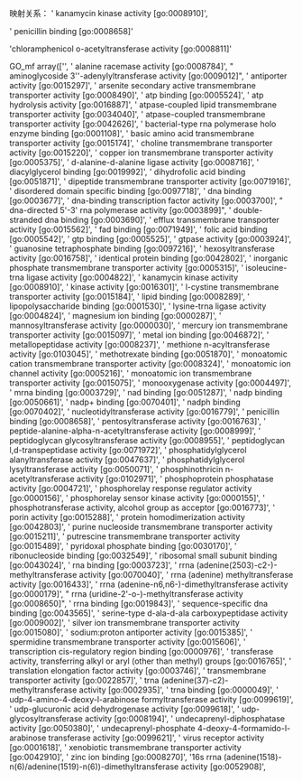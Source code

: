映射关系：
' kanamycin kinase activity
[go:0008910]',

' penicillin binding [go:0008658]'

'chloramphenicol o-acetyltransferase
activity [go:0008811]'

GO_mf
array(['', ' alanine racemase activity [go:0008784]',
       " aminoglycoside 3''-adenylyltransferase activity [go:0009012]",
       ' antiporter activity [go:0015297]',
       ' arsenite secondary active transmembrane transporter activity [go:0008490]',
       ' atp binding [go:0005524]',
       ' atp hydrolysis activity [go:0016887]',
       ' atpase-coupled lipid transmembrane transporter activity [go:0034040]',
       ' atpase-coupled transmembrane transporter activity [go:0042626]',
       ' bacterial-type rna polymerase holo enzyme binding [go:0001108]',
       ' basic amino acid transmembrane transporter activity [go:0015174]',
       ' choline transmembrane transporter activity [go:0015220]',
       ' copper ion transmembrane transporter activity [go:0005375]',
       ' d-alanine-d-alanine ligase activity [go:0008716]',
       ' diacylglycerol binding [go:0019992]',
       ' dihydrofolic acid binding [go:0051871]',
       ' dipeptide transmembrane transporter activity [go:0071916]',
       ' disordered domain specific binding [go:0097718]',
       ' dna binding [go:0003677]',
       ' dna-binding transcription factor activity [go:0003700]',
       " dna-directed 5'-3' rna polymerase activity [go:0003899]",
       ' double-stranded dna binding [go:0003690]',
       ' efflux transmembrane transporter activity [go:0015562]',
       ' fad binding [go:0071949]', ' folic acid binding [go:0005542]',
       ' gtp binding [go:0005525]', ' gtpase activity [go:0003924]',
       ' guanosine tetraphosphate binding [go:0097216]',
       ' hexosyltransferase activity [go:0016758]',
       ' identical protein binding [go:0042802]',
       ' inorganic phosphate transmembrane transporter activity [go:0005315]',
       ' isoleucine-trna ligase activity [go:0004822]',
       ' kanamycin kinase activity [go:0008910]',
       ' kinase activity [go:0016301]',
       ' l-cystine transmembrane transporter activity [go:0015184]',
       ' lipid binding [go:0008289]',
       ' lipopolysaccharide binding [go:0001530]',
       ' lysine-trna ligase activity [go:0004824]',
       ' magnesium ion binding [go:0000287]',
       ' mannosyltransferase activity [go:0000030]',
       ' mercury ion transmembrane transporter activity [go:0015097]',
       ' metal ion binding [go:0046872]',
       ' metallopeptidase activity [go:0008237]',
       ' methione n-acyltransferase activity [go:0103045]',
       ' methotrexate binding [go:0051870]',
       ' monoatomic cation transmembrane transporter activity [go:0008324]',
       ' monoatomic ion channel activity [go:0005216]',
       ' monoatomic ion transmembrane transporter activity [go:0015075]',
       ' monooxygenase activity [go:0004497]',
       ' mrna binding [go:0003729]', ' nad binding [go:0051287]',
       ' nadp binding [go:0050661]', ' nadp+ binding [go:0070401]',
       ' nadph binding [go:0070402]',
       ' nucleotidyltransferase activity [go:0016779]',
       ' penicillin binding [go:0008658]',
       ' pentosyltransferase activity [go:0016763]',
       ' peptide-alanine-alpha-n-acetyltransferase activity [go:0008999]',
       ' peptidoglycan glycosyltransferase activity [go:0008955]',
       ' peptidoglycan l,d-transpeptidase activity [go:0071972]',
       ' phosphatidylglycerol alanyltransferase activity [go:0047637]',
       ' phosphatidylglycerol lysyltransferase activity [go:0050071]',
       ' phosphinothricin n-acetyltransferase activity [go:0102971]',
       ' phosphoprotein phosphatase activity [go:0004721]',
       ' phosphorelay response regulator activity [go:0000156]',
       ' phosphorelay sensor kinase activity [go:0000155]',
       ' phosphotransferase activity, alcohol group as acceptor [go:0016773]',
       ' porin activity [go:0015288]',
       ' protein homodimerization activity [go:0042803]',
       ' purine nucleoside transmembrane transporter activity [go:0015211]',
       ' putrescine transmembrane transporter activity [go:0015489]',
       ' pyridoxal phosphate binding [go:0030170]',
       ' ribonucleoside binding [go:0032549]',
       ' ribosomal small subunit binding [go:0043024]',
       ' rna binding [go:0003723]',
       ' rrna (adenine(2503)-c2-)-methyltransferase activity [go:0070040]',
       ' rrna (adenine) methyltransferase activity [go:0016433]',
       ' rrna (adenine-n6,n6-)-dimethyltransferase activity [go:0000179]',
       " rrna (uridine-2'-o-)-methyltransferase activity [go:0008650]",
       ' rrna binding [go:0019843]',
       ' sequence-specific dna binding [go:0043565]',
       ' serine-type d-ala-d-ala carboxypeptidase activity [go:0009002]',
       ' silver ion transmembrane transporter activity [go:0015080]',
       ' sodium:proton antiporter activity [go:0015385]',
       ' spermidine transmembrane transporter activity [go:0015606]',
       ' transcription cis-regulatory region binding [go:0000976]',
       ' transferase activity, transferring alkyl or aryl (other than methyl) groups
[go:0016765]',
       ' translation elongation factor activity [go:0003746]',
       ' transmembrane transporter activity [go:0022857]',
       ' trna (adenine(37)-c2)-methyltransferase activity [go:0002935]',
       ' trna binding [go:0000049]',
       ' udp-4-amino-4-deoxy-l-arabinose formyltransferase activity [go:0099619]',
       ' udp-glucuronic acid dehydrogenase activity [go:0099618]',
       ' udp-glycosyltransferase activity [go:0008194]',
       ' undecaprenyl-diphosphatase activity [go:0050380]',
       ' undecaprenyl-phosphate 4-deoxy-4-formamido-l-arabinose transferase activity
[go:0099621]',
       ' virus receptor activity [go:0001618]',
       ' xenobiotic transmembrane transporter activity [go:0042910]',
       ' zinc ion binding [go:0008270]',
       '16s rrna (adenine(1518)-n(6)/adenine(1519)-n(6))-dimethyltransferase activity
[go:0052908]',